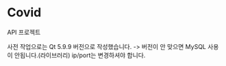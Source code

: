 # Covid
API 프로젝트

사전 작업으로는 Qt 5.9.9 버전으로 작성했습니다. -> 버전이 안 맞으면 MySQL 사용이 안됩니다.(라이브러리)
ip/port는 변경하셔야 합니다.
